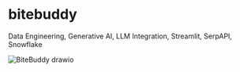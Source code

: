 # bitebuddy
Data Engineering, Generative AI, LLM Integration, Streamlit, SerpAPI, Snowflake


![BiteBuddy drawio](https://github.com/harshshah2599/bitebuddy/assets/114712818/14a35093-9186-4b43-be99-71e9d4f40b6a)
